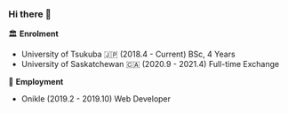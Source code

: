 ### Hi there 👋

🏛 **Enrolment**
- University of Tsukuba 🇯🇵 (2018.4 - Current) BSc, 4 Years
- University of Saskatchewan 🇨🇦 (2020.9 - 2021.4) Full-time Exchange

🏢 **Employment**
- Onikle (2019.2 - 2019.10) Web Developer

<!--
**HarukiKinoshita/HarukiKinoshita** is a ✨ _special_ ✨ repository because its `README.md` (this file) appears on your GitHub profile.

Here are some ideas to get you started:

- 🔭 I’m currently working on ...
- 🌱 I’m currently learning ...
- 👯 I’m looking to collaborate on ...
- 🤔 I’m looking for help with ...
- 💬 Ask me about ...
- 📫 How to reach me: ...
- 😄 Pronouns: ...
- ⚡ Fun fact: ...
-->
